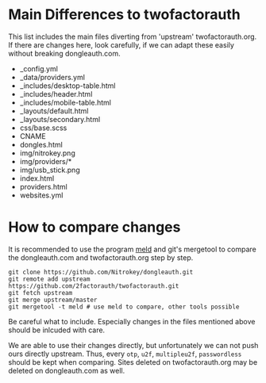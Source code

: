 # Main Differences to twofactorauth

This list includes the main files diverting from 'upstream' twofactorauth.org.
If there are changes here, look carefully, if we can adapt these easily without
breaking dongleauth.com.

* \_config.yml
* \_data/providers.yml
* \_includes/desktop-table.html
* \_includes/header.html
* \_includes/mobile-table.html
* \_layouts/default.html
* \_layouts/secondary.html
* css/base.scss
* CNAME
* dongles.html
* img/nitrokey.png
* img/providers/\*
* img/usb_stick.png
* index.html
* providers.html
* websites.yml

# How to compare changes

It is recommended to use the program [meld](http://meldmerge.org/) and git's mergetool
to compare the dongleauth.com and twofactorauth.org step by step.

```
git clone https://github.com/Nitrokey/dongleauth.git
git remote add upstream https://github.com/2factorauth/twofactorauth.git
git fetch upstream
git merge upstream/master
git mergetool -t meld # use meld to compare, other tools possible
```

Be careful what to include. Especially changes in the files mentioned above should be inlcuded with
care.

We are able to use their changes directly, but unfortunately we can not push ours directly upstream.
Thus, every `otp`, `u2f`, `multipleu2f`, `passwordless` should be kept when comparing. Sites deleted
on twofactorauth.org may be deleted on dongleauth.com as well.
